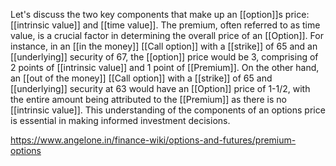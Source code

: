 Let's discuss the two key components that make up an [[option]]s price: [[intrinsic value]] and [[time value]]. The premium, often referred to as time value, is a crucial factor in determining the overall price of an [[Option]]. For instance, in an [[in the money]] [[Call option]] with a [[strike]] of 65 and an [[underlying]] security of 67, the [[option]] price would be 3, comprising of 2 points of [[intrinsic value]] and 1 point of [[Premium]]. On the other hand, an [[out of the money]] [[Call option]] with a [[strike]] of 65 and [[underlying]] security at 63 would have an [[Option]] price of 1-1/2, with the entire amount being attributed to the [[Premium]] as there is no [[intrinsic value]]. This understanding of the components of an options price is essential in making informed investment decisions.

https://www.angelone.in/finance-wiki/options-and-futures/premium-options